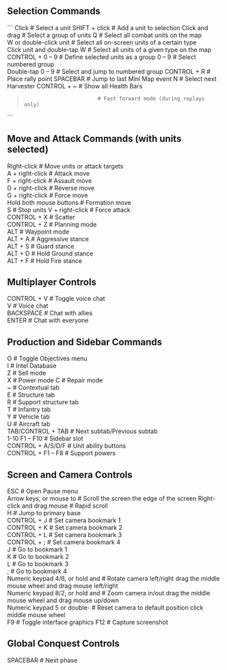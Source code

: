 ## Selection Commands
´´´
  Click                         # Select a unit
  SHIFT + click                 # Add a unit to selection
  Click and drag                # Select a group of units
  Q                             # Select all combat units on the map   
  W or double-click unit        # Select all on-screen units of a certain type   
  Click unit and double-tap W   # Select all units of a given type on the map   
  CONTROL + 0 – 9               # Define selected units as a group
  0 – 9                         # Select numbered group   
  Double-tap 0 – 9              # Select and jump to numbered group
  CONTROL + R                   # Place rally point
  SPACEBAR                      # Jump to last Mini Map event
  N                             # Select next Harvester
  CONTROL + ~                   # Show all Health Bars   
  >                             # Fast forward mode (during replays only)   
´´´

## Move and Attack Commands (with units selected)

  Right-click                     # Move units or attack targets   
  A + right-click                 # Attack move   
  F + right-click                 # Assault move   
  D + right-click                 # Reverse move   
  G + right-click                 # Force move   
  Hold both mouse buttons         # Formation move   
  S                               # Stop units
  V + right-click                 # Force attack   
  CONTROL + X                     # Scatter   
  CONTROL + Z                     # Planning mode   
  ALT                             # Waypoint mode   
  ALT + A                         # Aggressive stance   
  ALT + S                         # Guard stance   
  ALT + D                         # Hold Ground stance   
  ALT + F                         # Hold Fire stance  

## Multiplayer Controls
  CONTROL + V                     # Toggle voice chat   
  V                               # Voice chat   
  BACKSPACE                       # Chat with allies   
  ENTER                           # Chat with everyone

## Production and Sidebar Commands
  O                               # Toggle Objectives menu   
  I                               # Intel Database   
  Z                               # Sell mode   
  X                               # Power mode
  C                               # Repair mode   
  ~                               # Contextual tab   
  E                               # Structure tab   
  R                               # Support structure tab   
  T                               # Infantry tab   
  Y                               # Vehicle tab   
  U                               # Aircraft tab   
  TAB/CONTROL + TAB               # Next subtab/Previous subtab   
  1-10 F1 – F10                   # Sidebar slot   
  CONTROL + A/S/D/F               # Unit ability buttons   
  CONTROL + F1 – F8               # Support powers  

## Screen and Camera Controls
  ESC                             # Open Pause menu   
  Arrow keys, or mouse to         # Scroll the screen  the edge of the screen
  Right-click and drag mouse      # Rapid scroll  
  H                               # Jump to primary base   
  CONTROL + J                     # Set camera bookmark 1   
  CONTROL + K                     # Set camera bookmark 2   
  CONTROL + L                     # Set camera bookmark 3   
  CONTROL + ;                     # Set camera bookmark 4   
  J                               # Go to bookmark 1   
  K                               # Go to bookmark 2   
  L                               # Go to bookmark 3   
  ;                               # Go to bookmark 4    
  Numeric keypad 4/6, or hold and # Rotate camera left/right drag the middle mouse wheel and drag mouse left/right  
  Numeric keypad 8/2, or hold and # Zoom camera in/out drag the middle mouse wheel and drag mouse up/down    
  Numeric keypad 5 or double-     # Reset camera to default position click middle mouse wheel    
  F9                              # Toggle interface graphics
  F12                             # Capture screenshot

## Global Conquest Controls
  SPACEBAR                        # Next phase

